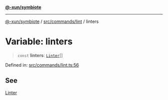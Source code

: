 [**@-xun/symbiote**](../../../../README.md)

***

[@-xun/symbiote](../../../../README.md) / [src/commands/lint](../README.md) / linters

# Variable: linters

> `const` **linters**: [`Linter`](../enumerations/Linter.md)[]

Defined in: [src/commands/lint.ts:56](https://github.com/Xunnamius/symbiote/blob/a0fabf117a4e10cf68aa181dc5bfba0344eaceea/src/commands/lint.ts#L56)

## See

[Linter](../enumerations/Linter.md)
